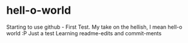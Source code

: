 # hell-o-world
Starting to use github - First Test. My take on the hellish, I mean hell-o world :P
Just a test
Learning readme-edits and commit-ments
